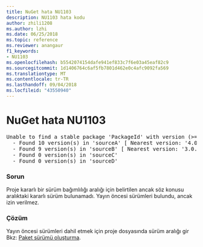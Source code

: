 ```yaml
---
title: NuGet hata NU1103
description: NU1103 hata kodu
author: zhili1208
ms.author: lzhi
ms.date: 06/25/2018
ms.topic: reference
ms.reviewer: anangaur
f1_keywords:
- NU1103
ms.openlocfilehash: b5542074154dafe941ef833c7f6e03a45eaf82c9
ms.sourcegitcommit: 1d1406764c6af5fb7801d462e0c4afc9092fa569
ms.translationtype: MT
ms.contentlocale: tr-TR
ms.lasthandoff: 09/04/2018
ms.locfileid: "43550940"
---
```

# <a name="nuget-error-nu1103"></a>NuGet hata NU1103

<pre>Unable to find a stable package 'PackageId' with version (>= 3.0.0)<br/>  - Found 10 version(s) in 'sourceA' [ Nearest version: '4.0.0-rc-2129' ]<br/>  - Found 9 version(s) in 'sourceB' [ Nearest version: '3.0.0-beta-00032' ]<br/>  - Found 0 version(s) in 'sourceC'<br/>  - Found 0 version(s) in 'sourceD'</pre>

### <a name="issue"></a>Sorun
Proje kararlı bir sürüm bağımlılığı aralığı için belirtilen ancak söz konusu aralıktaki kararlı sürüm bulunamadı. Yayın öncesi sürümleri bulundu, ancak izin verilmez.

### <a name="solution"></a>Çözüm
Yayın öncesi sürümleri dahil etmek için proje dosyasında sürüm aralığı gir Bkz: [Paket sürümü oluşturma](../../reference/Package-Versioning.md).
